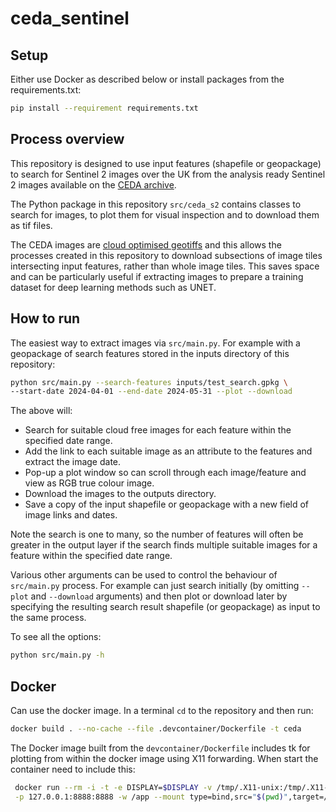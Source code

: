 # ceda_sentinel

## Setup
Either use Docker as described below or install packages from the requirements.txt:

```bash
pip install --requirement requirements.txt
```
## Process overview
This repository is designed to use input features (shapefile or geopackage) to search for Sentinel 2 images over the UK from 
the analysis ready Sentinel 2 images available on 
the [CEDA archive](https://data.ceda.ac.uk/neodc/sentinel_ard/data/sentinel_2). 

The Python package in this repository `src/ceda_s2` contains classes to search for images, to plot them for visual inspection 
and to download them as tif files. 

The CEDA images are [cloud optimised geotiffs](https://cogeo.org/) and this allows the processes created in 
this repository to download subsections of image tiles intersecting input features, rather than whole image tiles. This 
saves space and can be particularly useful if extracting images to prepare a training dataset for deep learning methods 
such as UNET.

## How to run
The easiest way to extract images  via `src/main.py`. For example with a geopackage of search features stored in the inputs 
directory of this repository:

```bash
python src/main.py --search-features inputs/test_search.gpkg \
--start-date 2024-04-01 --end-date 2024-05-31 --plot --download
```
The above will:
- Search for suitable cloud free images for each feature within the specified date range.
- Add the link to each suitable image as an attribute to the features and extract the image date.
- Pop-up a plot window so can scroll through each image/feature and view as RGB true colour image.
- Download the images to the outputs directory.
- Save a copy of the input shapefile or geopackage with a new field of image links and dates.

Note the search is one to many, so the number of features will often be greater in the output layer if the search finds 
multiple suitable images for a feature within the specified date range.

Various other arguments can be used to control the behaviour of `src/main.py` process. For example can just search 
initially (by omitting `--plot` and `--download` arguments) and then plot or download later by specifying the resulting search 
result shapefile (or geopackage) as input to the same process.

To see all the options:
```bash
python src/main.py -h
```
## Docker
Can use the docker image. In a terminal `cd` to the repository and then run:

```bash
docker build . --no-cache --file .devcontainer/Dockerfile -t ceda
```
The Docker image built from the `devcontainer/Dockerfile` includes tk for plotting from within the docker image using X11
forwarding. When start the container need to include this:
```bash
 docker run --rm -i -t -e DISPLAY=$DISPLAY -v /tmp/.X11-unix:/tmp/.X11-unix \
 -p 127.0.0.1:8888:8888 -w /app --mount type=bind,src="$(pwd)",target=/app ceda
```
